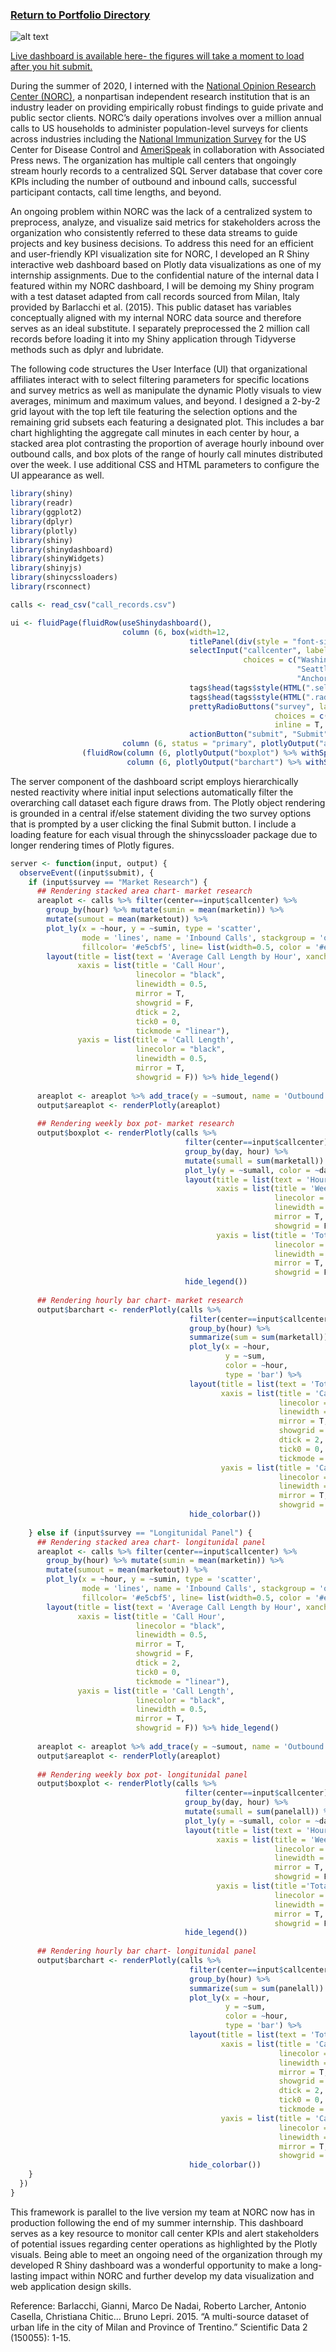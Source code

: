 ### [Return to Portfolio Directory](https://remypstewart.github.io/)
![alt text](/layout.jpg)

<a href="https://remypstewart.shinyapps.io/shinyapps/" target="_blank">Live dashboard is available here- the figures will take a moment to load after you hit submit.</a>

During the summer of 2020, I interned with the [National Opinion Research Center (NORC)](https://www.norc.org/Pages/default.aspx), a nonpartisan independent research institution that is an industry leader on providing empirically robust findings to guide private and public sector clients. NORC’s daily operations involves over a million annual calls to US households to administer population-level surveys for clients across industries including the [National Immunization Survey]( https://www.norc.org/Research/Projects/Pages/national-immunization-survey.aspx) for the US Center for Disease Control and [AmeriSpeak]( https://amerispeak.norc.org/Pages/default.aspx) in collaboration with Associated Press news. The organization has multiple call centers that ongoingly stream hourly records to a centralized SQL Server database that cover core KPIs including the number of outbound and inbound calls, successful participant contacts, call time lengths, and beyond. 

An ongoing problem within NORC was the lack of a centralized system to preprocess, analyze, and visualize said metrics for stakeholders across the organization who consistently referred to these data streams to guide projects and key business decisions. To address this need for an efficient and user-friendly KPI visualization site for NORC, I developed an R Shiny interactive web dashboard based on Plotly data visualizations as one of my internship assignments. Due to the confidential nature of the internal data I featured within my NORC dashboard, I will be demoing my Shiny program with a test dataset adapted from call records sourced from Milan, Italy provided by Barlacchi et al. (2015). This public dataset has variables conceptually aligned with my internal NORC data source and therefore serves as an ideal substitute. I separately preprocessed the 2 million call records before loading it into my Shiny application through Tidyverse methods such as dplyr and lubridate. 

The following code structures the User Interface (UI) that organizational affiliates interact with to select filtering parameters for specific locations and survey metrics as well as manipulate the dynamic Plotly visuals to view averages, minimum and maximum values, and beyond. I designed a 2-by-2 grid layout with the top left tile featuring the selection options and the remaining grid subsets each featuring a designated plot. This includes a bar chart highlighting the aggregate call minutes in each center by hour, a stacked area plot contrasting the proportion of average hourly inbound over outbound calls, and box plots of the range of hourly call minutes distributed over the week. I use additional CSS and HTML parameters to configure the UI appearance as well.

```r
library(shiny)
library(readr)
library(ggplot2)
library(dplyr)
library(plotly)
library(shiny)
library(shinydashboard)
library(shinyWidgets)
library(shinyjs)
library(shinycssloaders)
library(rsconnect)

calls <- read_csv("call_records.csv")

ui <- fluidPage(fluidRow(useShinydashboard(),
                         column (6, box(width=12,
                                        titlePanel(div(style = "font-size:45px", "Call Center KPIs Dashboard")),
                                        selectInput("callcenter", label = div(style = "font-size:20px", "Choose Call Center"), 
                                                    choices = c("Washington DC", "Cleveland", 
                                                                "Seattle", "El Paso", "Miami",
                                                                "Anchorage", "Denver")),
                                        tags$head(tags$style(HTML(".selectize-input height: 40px; width: 500px; font-size: 25px;}"))),
                                        tags$head(tags$style(HTML(".radio-inline {margin-left: 20px;}"))),
                                        prettyRadioButtons("survey", label = div(style = "font-size:20px", "Choose Survey"), 
                                                           choices = c("Market Research", "Longitunidal Panel"), 
                                                           inline = T, bigger = T),
                                        actionButton("submit", "Submit", style="padding:10px; font-size:20px; display:center-align;"))),
                         column (6, status = "primary", plotlyOutput("areaplot") %>% withSpinner(type = 4, color = "#000000"))),
                (fluidRow(column (6, plotlyOutput("boxplot") %>% withSpinner(type = 4, color = "#000000")),
                          column (6, plotlyOutput("barchart") %>% withSpinner(type = 4, color = "#000000")))))

```

The server component of the dashboard script employs hierarchically nested reactivity where initial input selections automatically filter the overarching call dataset each figure draws from. The Plotly object rendering is grounded in a central if/else statement dividing the two survey options that is prompted by a user clicking the final Submit button. I include a loading feature for each visual through the shinycssloader package due to longer rendering times of Plotly figures.

```r
server <- function(input, output) {
  observeEvent((input$submit), {
    if (input$survey == "Market Research") {
      ## Rendering stacked area chart- market research  
      areaplot <- calls %>% filter(center==input$callcenter) %>%
        group_by(hour) %>% mutate(sumin = mean(marketin)) %>% 
        mutate(sumout = mean(marketout)) %>% 
        plot_ly(x = ~hour, y = ~sumin, type = 'scatter', 
                mode = 'lines', name = 'Inbound Calls', stackgroup = 'one',
                fillcolor= '#e5cbf5', line= list(width=0.5, color = '#e5cbf5')) %>%
        layout(title = list(text = 'Average Call Length by Hour', xanchor = "right"),
               xaxis = list(title = 'Call Hour',
                            linecolor = "black",
                            linewidth = 0.5,
                            mirror = T,
                            showgrid = F,
                            dtick = 2, 
                            tick0 = 0, 
                            tickmode = "linear"),
               yaxis = list(title = 'Call Length',
                            linecolor = "black",
                            linewidth = 0.5,
                            mirror = T,
                            showgrid = F)) %>% hide_legend()
      
      areaplot <- areaplot %>% add_trace(y = ~sumout, name = 'Outbound Calls', stackgroup = 'one', fillcolor= '#cbe3f5', line= list(color = '#cbe3f5'))
      output$areaplot <- renderPlotly(areaplot)
      
      ## Rendering weekly box pot- market research
      output$boxplot <- renderPlotly(calls %>% 
                                       filter(center==input$callcenter) %>%
                                       group_by(day, hour) %>% 
                                       mutate(sumall = sum(marketall)) %>%
                                       plot_ly(y = ~sumall, color = ~day, type = "box") %>%
                                       layout(title = list(text = 'Hourly Call Time by Day', xanchor = "right"), 
                                              xaxis = list(title = 'Week Day',
                                                           linecolor = "black",
                                                           linewidth = 0.5,
                                                           mirror = T,
                                                           showgrid = F),
                                              yaxis = list(title = 'Total Call Time',
                                                           linecolor = "black",
                                                           linewidth = 0.5,
                                                           mirror = T,
                                                           showgrid = F)) %>%
                                       hide_legend())
      
      ## Rendering hourly bar chart- market research
      output$barchart <- renderPlotly(calls %>% 
                                        filter(center==input$callcenter) %>%
                                        group_by(hour) %>%  
                                        summarize(sum = sum(marketall)) %>%
                                        plot_ly(x = ~hour, 
                                                y = ~sum, 
                                                color = ~hour,
                                                type = 'bar') %>%
                                        layout(title = list(text = 'Total Call Minutes By Hour',  xanchor = "right"), 
                                               xaxis = list(title = 'Call Hour', 
                                                            linecolor = "black",
                                                            linewidth = 0.5,
                                                            mirror = T,
                                                            showgrid = F,
                                                            dtick = 2, 
                                                            tick0 = 0, 
                                                            tickmode = "linear"),
                                               yaxis = list(title = 'Call Minutes',
                                                            linecolor = "black",
                                                            linewidth = 0.5,
                                                            mirror = T,
                                                            showgrid = F)) %>%
                                        hide_colorbar())
      
    } else if (input$survey == "Longitunidal Panel") {
      ## Rendering stacked area chart- longitunidal panel
      areaplot <- calls %>% filter(center==input$callcenter) %>%
        group_by(hour) %>% mutate(sumin = mean(marketin)) %>% 
        mutate(sumout = mean(marketout)) %>% 
        plot_ly(x = ~hour, y = ~sumin, type = 'scatter', 
                mode = 'lines', name = 'Inbound Calls', stackgroup = 'one',
                fillcolor= '#e5cbf5', line= list(width=0.5, color = '#e5cbf5')) %>%
        layout(title = list(text = 'Average Call Length by Hour', xanchor = "right"),
               xaxis = list(title = 'Call Hour',
                            linecolor = "black",
                            linewidth = 0.5,
                            mirror = T,
                            showgrid = F,
                            dtick = 2, 
                            tick0 = 0, 
                            tickmode = "linear"),
               yaxis = list(title = 'Call Length',
                            linecolor = "black",
                            linewidth = 0.5,
                            mirror = T,
                            showgrid = F)) %>% hide_legend()
      
      areaplot <- areaplot %>% add_trace(y = ~sumout, name = 'Outbound Calls', stackgroup = 'one', fillcolor= '#cbe3f5', line= list(color = '#cbe3f5'))
      output$areaplot <- renderPlotly(areaplot)
      
      ## Rendering weekly box pot- longitunidal panel
      output$boxplot <- renderPlotly(calls %>% 
                                       filter(center==input$callcenter) %>%
                                       group_by(day, hour) %>% 
                                       mutate(sumall = sum(panelall)) %>%
                                       plot_ly(y = ~sumall, color = ~day, type = "box") %>%
                                       layout(title = list(text = 'Hourly Call Time by Day', xanchor = "right"), 
                                              xaxis = list(title = 'Week Day',
                                                           linecolor = "black",
                                                           linewidth = 0.5,
                                                           mirror = T,
                                                           showgrid = F),
                                              yaxis = list(title ='Total Call Time',
                                                           linecolor = "black",
                                                           linewidth = 0.5,
                                                           mirror = T,
                                                           showgrid = F)) %>%
                                       hide_legend())
      
      ## Rendering hourly bar chart- longitunidal panel
      output$barchart <- renderPlotly(calls %>% 
                                        filter(center==input$callcenter) %>%
                                        group_by(hour) %>%  
                                        summarize(sum = sum(panelall)) %>%
                                        plot_ly(x = ~hour, 
                                                y = ~sum, 
                                                color = ~hour,
                                                type = 'bar') %>%
                                        layout(title = list(text = 'Total Call Minutes By Hour',  xanchor = "right"),
                                               xaxis = list(title = 'Call Hour',
                                                            linecolor = "black",
                                                            linewidth = 0.5,
                                                            mirror = T,
                                                            showgrid = "false",
                                                            dtick = 2, 
                                                            tick0 = 0, 
                                                            tickmode = "linear"),
                                               yaxis = list(title = 'Call Minutes',
                                                            linecolor = "black",
                                                            linewidth = 0.5,
                                                            mirror = T,
                                                            showgrid = F)) %>%
                                        hide_colorbar()) 
    }
  })
}
```

This framework is parallel to the live version my team at NORC now has in production following the end of my summer internship. This dashboard serves as a key resource to monitor call center KPIs and alert stakeholders of potential issues regarding center operations as highlighted by the Plotly visuals. Being able to meet an ongoing need of the organization through my developed R Shiny dashboard was a wonderful opportunity to make a long-lasting impact within NORC and further develop my data visualization and web application design skills. 

Reference: 
Barlacchi, Gianni, Marco De Nadai, Roberto Larcher, Antonio Casella, Christiana Chitic… Bruno Lepri. 2015. “A multi-source dataset of urban life in the city of Milan and Province of Trentino.” Scientific Data 2 (150055): 1-15. 
